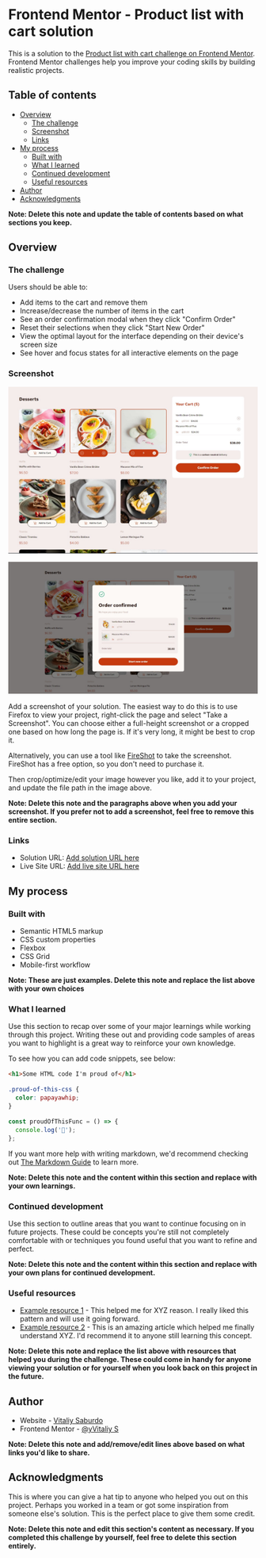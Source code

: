 # Frontend Mentor - Product list with cart solution

This is a solution to the
[Product list with cart challenge on Frontend Mentor](https://www.frontendmentor.io/challenges/product-list-with-cart-5MmqLVAp_d).
Frontend Mentor challenges help you improve your coding skills by building realistic projects.

## Table of contents

- [Overview](#overview)
  - [The challenge](#the-challenge)
  - [Screenshot](#screenshot)
  - [Links](#links)
- [My process](#my-process)
  - [Built with](#built-with)
  - [What I learned](#what-i-learned)
  - [Continued development](#continued-development)
  - [Useful resources](#useful-resources)
- [Author](#author)
- [Acknowledgments](#acknowledgments)

**Note: Delete this note and update the table of contents based on what sections you keep.**

## Overview

### The challenge

Users should be able to:

- Add items to the cart and remove them
- Increase/decrease the number of items in the cart
- See an order confirmation modal when they click "Confirm Order"
- Reset their selections when they click "Start New Order"
- View the optimal layout for the interface depending on their device's screen size
- See hover and focus states for all interactive elements on the page

### Screenshot

![](./src/assets/images/screenshot_1.jpg)

![](./src/assets/images/screenshot_2.jpg)

Add a screenshot of your solution. The easiest way to do this is to use Firefox to view your
project, right-click the page and select "Take a Screenshot". You can choose either a full-height
screenshot or a cropped one based on how long the page is. If it's very long, it might be best to
crop it.

Alternatively, you can use a tool like [FireShot](https://getfireshot.com/) to take the screenshot.
FireShot has a free option, so you don't need to purchase it.

Then crop/optimize/edit your image however you like, add it to your project, and update the file
path in the image above.

**Note: Delete this note and the paragraphs above when you add your screenshot. If you prefer not to
add a screenshot, feel free to remove this entire section.**

### Links

- Solution URL: [Add solution URL here](https://github.com/VitaliySaburdo/Product-list-with-cart)
- Live Site URL: [Add live site URL here](https://product-list-with-cart-two.vercel.app/)

## My process

### Built with

- Semantic HTML5 markup
- CSS custom properties
- Flexbox
- CSS Grid
- Mobile-first workflow

**Note: These are just examples. Delete this note and replace the list above with your own choices**

### What I learned

Use this section to recap over some of your major learnings while working through this project.
Writing these out and providing code samples of areas you want to highlight is a great way to
reinforce your own knowledge.

To see how you can add code snippets, see below:

```html
<h1>Some HTML code I'm proud of</h1>
```

```css
.proud-of-this-css {
  color: papayawhip;
}
```

```js
const proudOfThisFunc = () => {
  console.log('🎉');
};
```

If you want more help with writing markdown, we'd recommend checking out
[The Markdown Guide](https://www.markdownguide.org/) to learn more.

**Note: Delete this note and the content within this section and replace with your own learnings.**

### Continued development

Use this section to outline areas that you want to continue focusing on in future projects. These
could be concepts you're still not completely comfortable with or techniques you found useful that
you want to refine and perfect.

**Note: Delete this note and the content within this section and replace with your own plans for
continued development.**

### Useful resources

- [Example resource 1](https://www.example.com) - This helped me for XYZ reason. I really liked this
  pattern and will use it going forward.
- [Example resource 2](https://www.example.com) - This is an amazing article which helped me finally
  understand XYZ. I'd recommend it to anyone still learning this concept.

**Note: Delete this note and replace the list above with resources that helped you during the
challenge. These could come in handy for anyone viewing your solution or for yourself when you look
back on this project in the future.**

## Author

- Website - [Vitaliy Saburdo](https://www.your-site.com)
- Frontend Mentor - [@yVitaliy S](https://www.frontendmentor.io/profile/yourusername)

**Note: Delete this note and add/remove/edit lines above based on what links you'd like to share.**

## Acknowledgments

This is where you can give a hat tip to anyone who helped you out on this project. Perhaps you
worked in a team or got some inspiration from someone else's solution. This is the perfect place to
give them some credit.

**Note: Delete this note and edit this section's content as necessary. If you completed this
challenge by yourself, feel free to delete this section entirely.**
